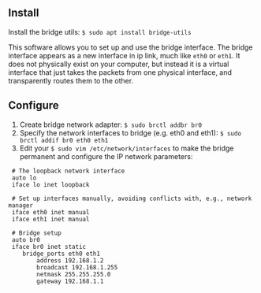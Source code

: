 Install 
-------
Install the bridge utils: `$ sudo apt install bridge-utils`

This software allows you to set up and use the bridge interface. The bridge interface appears as a new interface in ip link, much like `eth0` or `eth1`. It does not physically exist on your computer, but instead it is a virtual interface that just takes the packets from one physical interface, and transparently routes them to the other.


Configure
---------
1. Create bridge network adapter: `$ sudo brctl addbr br0`
2. Specify the network interfaces to bridge (e.g. eth0 and eth1): `$ sudo brctl addif br0 eth0 eth1`
3. Edit your `$ sudo vim /etc/network/interfaces` to make the bridge permanent and configure the IP network parameters:
```
 # The loopback network interface
 auto lo
 iface lo inet loopback

 # Set up interfaces manually, avoiding conflicts with, e.g., network manager
 iface eth0 inet manual
 iface eth1 inet manual

 # Bridge setup
 auto br0
 iface br0 inet static
    bridge_ports eth0 eth1
        address 192.168.1.2
        broadcast 192.168.1.255
        netmask 255.255.255.0
        gateway 192.168.1.1
```
